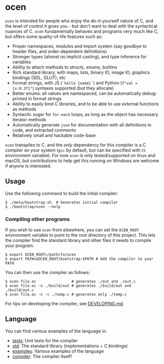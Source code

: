 # ocen

`ocen` is intended for people who enjoy the do-it-yourself nature of C, and the level of control it gives you - but don't want to deal with the syntactical nuances of C. `ocen` fundamentally behaves and programs very much like C, but offers some quality-of-life features such as:

- Proper namespaces, modules and import system (say goodbye to header files, and order-dependent definitions)
- Stronger types (almost no implicit casting), and type inference for variables
- Ability to attach methods to structs, enums, builtins
- Rich standard library, with maps, lists, binary IO, image IO, graphics bindings (SDL, GLUT), etc
- Format strings, with JS (`` `hello {name}` ``) and Python (`f"val = {x:0.3f}"`) syntaxes supported (but they allocate)
- Better enums: all values are namespaced, can be automatically debug-printed in format strings
- Ability to easily bind C libraries, and to be able to use external functions as methods
- Syntactic sugar for `for-each` loops, as long as the object has necessary iterator methods
- Automatically generate `json` for documentation with all definitions in code, and extracted comments
- Relatively small and hackable code-base

`ocen` transpiles to C, and the _only_ dependency for this compiler is a C compiler on your system (`gcc` by default, but can be specified with `CC` environment variable). For now `ocen` is only tested/supported on linux and macOS, but contributions to help get this running on Windows are welcome if anyone is interested.

## Usage

Use the following command to build the initial compiler:

```shell
$ ./meta/bootstrap.sh  # Generates initial compiler
$ ./bootstrap/ocen --help
```

### Compiling other programs

If you wish to use `ocen` from elsewhere, you can set the `OCEN_ROOT` environment variable to point
to the root directory of this project. This lets the compiler find the standard library and other
files it needs to compile your program.

```shell
$ export OCEN_ROOT=/path/to/ocen
$ export PATH=$OCEN_ROOT/bootstrap:$PATH # Add the compiler to your PATH
```

You can then use the compiler as follows:

```shell
$ ocen file.oc                # generates ./out and ./out.c
$ ocen file.oc -o ./build/out # generates ./build/out and ./build/out.c
$ ocen file.oc -n -c ./temp.c # generates only ./temp.c
```

For tips on developing the compiler, see [DEVELOPING.md](./DEVELOPING.md).

## Language

You can find various examples of the language in:
- [tests](./tests): Unit tests for the compiler
- [std](./std): The standard library (implementations + C bindings)
- [examples](./examples): Various examples of the language
- [compiler](./compiler): The compiler itself!